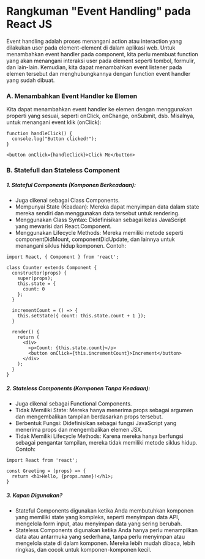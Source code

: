# Rangkuman "Event Handling" pada React JS
Event handling adalah proses menangani action atau interaction yang dilakukan user pada element-element di dalam aplikasi web. Untuk menambahkan event handler pada component, kita perlu membuat function yang akan menangani interaksi user pada element seperti tombol, formulir, dan lain-lain. Kemudian, kita dapat menambahkan event listener pada elemen tersebut dan menghubungkannya dengan function event handler yang sudah dibuat.

### A. Menambahkan Event Handler ke Elemen
Kita dapat menambahkan event handler ke elemen dengan menggunakan properti yang sesuai, seperti onClick, onChange, onSubmit, dsb.
Misalnya, untuk menangani event klik (onClick):
```
function handleClick() {
  console.log("Button clicked!");
}

<button onClick={handleClick}>Click Me</button>
```

### B. Statefull dan Stateless Component

##### 1. Stateful Components (Komponen Berkeadaan):
- Juga dikenal sebagai Class Components.
- Mempunyai State (Keadaan): Mereka dapat menyimpan data dalam state mereka sendiri dan menggunakan data tersebut untuk rendering.
- Menggunakan Class Syntax: Didefinisikan sebagai kelas JavaScript yang mewarisi dari React.Component.
- Menggunakan Lifecycle Methods: Mereka memiliki metode seperti componentDidMount, componentDidUpdate, dan lainnya untuk menangani siklus hidup komponen.
Contoh:
```
import React, { Component } from 'react';

class Counter extends Component {
  constructor(props) {
    super(props);
    this.state = {
      count: 0
    };
  }

  incrementCount = () => {
    this.setState({ count: this.state.count + 1 });
  }

  render() {
    return (
      <div>
        <p>Count: {this.state.count}</p>
        <button onClick={this.incrementCount}>Increment</button>
      </div>
    );
  }
}
```

##### 2. Stateless Components (Komponen Tanpa Keadaan):
- Juga dikenal sebagai Functional Components.
- Tidak Memiliki State: Mereka hanya menerima props sebagai argumen dan mengembalikan tampilan berdasarkan props tersebut.
- Berbentuk Fungsi: Didefinisikan sebagai fungsi JavaScript yang menerima props dan mengembalikan elemen JSX.
- Tidak Memiliki Lifecycle Methods: Karena mereka hanya berfungsi sebagai pengantar tampilan, mereka tidak memiliki metode siklus hidup.
Contoh:
```
import React from 'react';

const Greeting = (props) => {
  return <h1>Hello, {props.name}!</h1>;
}
```

##### 3. Kapan Digunakan?
- Stateful Components digunakan ketika Anda membutuhkan komponen yang memiliki state yang kompleks, seperti menyimpan data API, mengelola form input, atau menyimpan data yang sering berubah.
- Stateless Components digunakan ketika Anda hanya perlu menampilkan data atau antarmuka yang sederhana, tanpa perlu menyimpan atau mengelola state di dalam komponen. Mereka lebih mudah dibaca, lebih ringkas, dan cocok untuk komponen-komponen kecil.


